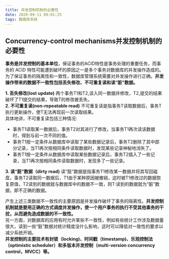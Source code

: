 ```yaml
---
title: 并发控制机制的必要性
date: 2020-09-11 00:01:25
tags: 数据库系统
---
```

## Concurrency-control mechanisms并发控制机制的必要性
**事务是并发控制的基本单位**，保证事务的ACID特性是事务处理的重要任务，而事务的 ACID 特性可能遭到破坏的原因之一是多个事务对数据库的并发操作造成的。为了保证事务的隔离性和一致性，数据库管理系统需要对并发操作进行正确。**并发操作带来的数据不一致性包括丢失修改、不可重复读和读“脏”数据。**
<!--more-->
**1. 丢失修改(lost update)**
两个事务T1和T2,读入同一数据并修改，T2,提交的结果破坏了T1提交的结果，导致T的修改被丢失。   
**2. 不可重复读(non-repeatable read)**
不可重复读是指事务T读取数据后，事务T执行更新操作，使T无法再现前一次读取结果。  
具体地讲，不可重复读包括三种情况:  
- 事务T1读取某一数据后，事务T2对其进行了修改，当事务T1再次读该数据时，得到与前一次不同的值。
- 事务T1按一定条件从数据库中读取了某些数据记录后，事务T2删除了其中部分记录，当T1再次按相同条件读取数据时，发现某些记录神秘地消失了。
- 事务T1按一定条件从数据库中读取某些数据记录后，事务T2插入了一些记录，当T1再次按相同条件读取数据时，发现多了一些记录。  

**3. 读“脏”数据（dirty read)**
读“脏”数据是指事务T1修改某一数据并将其写回磁盘，事务T2读取同一数据后，T1由于某种原因被撤销，这时被T1修改过的数据恢复原值，T2读到的数据就与数据库中的数据不一致，则T:读到的数据就为“脏”数据，即不正确的数据。  

产生上述三类数据不一致性的主要原因是并发操作破坏了事务的隔离性。**并发控制机制就是要用正确的方式调度并发操作，使一个用户事务的执行不受其他事务的干扰，从而避免造成数据的不一致性。**  
另一方面，对数据库的应用有时允许某些不一致性，例如有些统计工作涉及数据量很大，读到一些“脏”数据对统计精度没什么影响，这时可以降低对一致性的要求以减少系统开销。  
**并发控制的主要技术有封锁（locking)、时间戳（timestamp)、乐观控制法（optimistic
scheduler）和多版本并发控制（multi-version concurrency control，MVCC）等。**

